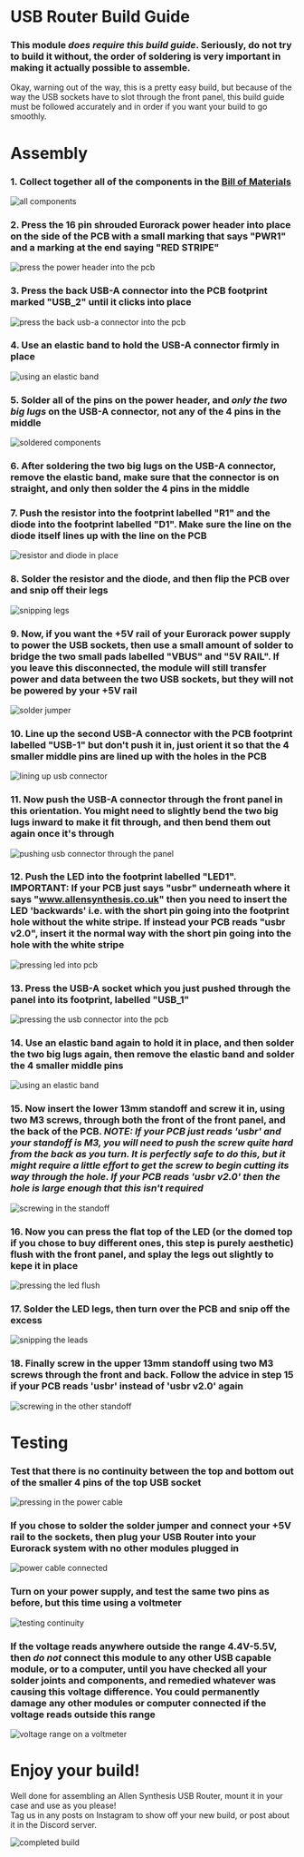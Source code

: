 # USB Router Build Guide
### This module *does require this build guide*. Seriously, do not try to build it without, the order of soldering is very important in making it actually possible to assemble.
Okay, warning out of the way, this is a pretty easy build, but because of the way the USB sockets have to slot through the front panel, this build guide must be followed accurately and in order if you want your build to go smoothly.  

# Assembly

### 1. Collect together all of the components in the [Bill of Materials](bill_of_materials.md)

![all components](images/all-components.jpg)

### 2. Press the 16 pin shrouded Eurorack power header into place on the side of the PCB with a small marking that says "PWR1" and a marking at the end saying "RED STRIPE"

![press the power header into the pcb](images/bg-1.jpg)

### 3. Press the back USB-A connector into the PCB footprint marked "USB_2" until it clicks into place

![press the back usb-a connector into the pcb](images/bg-2.jpg)

### 4. Use an elastic band to hold the USB-A connector firmly in place

![using an elastic band](images/bg-3.jpg)

### 5. Solder all of the pins on the power header, and *only the two big lugs* on the USB-A connector, not any of the 4 pins in the middle

![soldered components](images/bg-4.jpg)

### 6. After soldering the two big lugs on the USB-A connector, remove the elastic band, make sure that the connector is on straight, and only then solder the 4 pins in the middle

### 7. Push the resistor into the footprint labelled "R1" and the diode into the footprint labelled "D1". Make sure the line on the diode itself lines up with the line on the PCB

![resistor and diode in place](images/bg-5.jpg)

### 8. Solder the resistor and the diode, and then flip the PCB over and snip off their legs

![snipping legs](images/bg-6.jpg)

### 9. Now, if you want the +5V rail of your Eurorack power supply to power the USB sockets, then use a small amount of solder to bridge the two small pads labelled "VBUS" and "5V RAIL". If you leave this disconnected, the module will still transfer power and data between the two USB sockets, but they will not be powered by your +5V rail

![solder jumper](images/bg-7.jpg)

### 10. Line up the second USB-A connector with the PCB footprint labelled "USB-1" but don't push it in, just orient it so that the 4 smaller middle pins are lined up with the holes in the PCB

![lining up usb connector](images/bg-8.jpg)

### 11. Now push the USB-A connector through the front panel in this orientation. You might need to slightly bend the two big lugs inward to make it fit through, and then bend them out again once it's through

![pushing usb connector through the panel](images/bg-9.jpg)

### 12. Push the LED into the footprint labelled "LED1". IMPORTANT: If your PCB just says "usbr" underneath where it says "www.allensynthesis.co.uk" then you need to insert the LED 'backwards' i.e. with the short pin going into the footprint hole without the white stripe. If instead your PCB reads "usbr v2.0", insert it the normal way with the short pin going into the hole with the white stripe

![pressing led into pcb](images/bg-10.jpg)

### 13. Press the USB-A socket which you just pushed through the panel into its footprint, labelled "USB_1"

![pressing the usb connector into the pcb](images/bg-11.jpg)

### 14. Use an elastic band again to hold it in place, and then solder the two big lugs again, then remove the elastic band and solder the 4 smaller middle pins

![using an elastic band](images/bg-12.jpg)

### 15. Now insert the lower 13mm standoff and screw it in, using two M3 screws, through both the front of the front panel, and the back of the PCB. *NOTE: If your PCB just reads 'usbr' and your standoff is M3, you will need to push the screw quite hard from the back as you turn. It is perfectly safe to do this, but it might require a little effort to get the screw to begin cutting its way through the hole. If your PCB reads 'usbr v2.0' then the hole is large enough that this isn't required*

![screwing in the standoff](images/bg-13.jpg)

### 16. Now you can press the flat top of the LED (or the domed top if you chose to buy different ones, this step is purely aesthetic) flush with the front panel, and splay the legs out slightly to kepe it in place

![pressing the led flush](images/bg-14.jpg)

### 17. Solder the LED legs, then turn over the PCB and snip off the excess

![snipping the leads](images/bg-15.jpg)

### 18. Finally screw in the upper 13mm standoff using two M3 screws through the front and back. Follow the advice in step 15 if your PCB reads 'usbr' instead of 'usbr v2.0' again

![screwing in the other standoff](images/bg-16.jpg)

# Testing
### Test that there is no continuity between the top and bottom out of the smaller 4 pins of the top USB socket

![pressing in the power cable](images/bg-19.jpg)

### If you chose to solder the solder jumper and connect your +5V rail to the sockets, then plug your USB Router into your Eurorack system with no other modules plugged in

![power cable connected](images/bg-17.jpg)

### Turn on your power supply, and test the same two pins as before, but this time using a voltmeter

![testing continuity](images/bg-19.jpg)

### If the voltage reads anywhere outside the range 4.4V-5.5V, then *do not* connect this module to any other USB capable module, or to a computer, until you have checked all your solder joints and components, and remedied whatever was causing this voltage difference. You could permanently damage any other modules or computer connected if the voltage reads outside this range

![voltage range on a voltmeter](images/bg-20.jpg)

# Enjoy your build!
Well done for assembling an Allen Synthesis USB Router, mount it in your case and use as you please!  
Tag us in any posts on Instagram to show off your new build, or post about it in the Discord server.

![completed build](images/in-rack.jpg)

